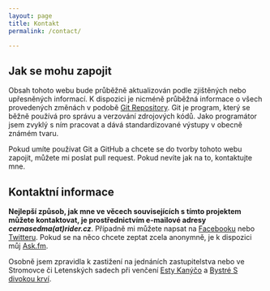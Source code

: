 ```yaml
---
layout: page
title: Kontakt
permalink: /contact/

---
```


## Jak se mohu zapojit

Obsah tohoto webu bude průběžně aktualizován podle zjištěných nebo upřesněných informací. K dispozici je nicméně průběžná informace o všech provedených změnách v podobě [Git Repository](https://github.com/ridercz/CernaSedma). Git je program, který se běžně používá pro správu a verzování zdrojových kódů. Jako programátor jsem zvyklý s ním pracovat a dává standardizované výstupy v obecně známém tvaru.

Pokud umíte používat Git a GitHub a chcete se do tvorby tohoto webu zapojit, můžete mi poslat pull request. Pokud nevíte jak na to, kontaktujte mne.

## Kontaktní informace

**Nejlepší způsob, jak mne ve věcech souvisejících s tímto projektem můžete kontaktovat, je prostřednictvím e-mailové adresy *cernasedma(at)rider.cz***. Případně mi můžete napsat na [Facebooku](https://facebook.com/rider.cz) nebo [Twitteru](https://twitter.com/ridercz). Pokud se na něco chcete zeptat zcela anonymně, je k dispozici můj [Ask.fm](https://ask.fm/ridercz).

Osobně jsem zpravidla k zastižení na jednáních zastupitelstva nebo ve Stromovce či Letenských sadech při venčení [Esty Kanýčo](https://facebook.com/jakovlk) a [Bystré S divokou krví](https://facebook.com/BystraJakovlcice).

